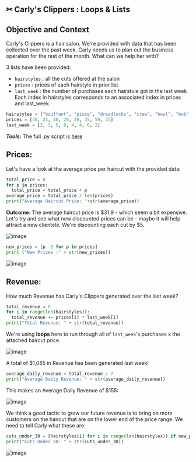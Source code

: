 ## ✂ Carly's Clippers : Loops & Lists

## Objective and Context
Carly's Clippers is a hair salon. We're provided with data that has been collected over the past week. Carly needs us to plan out the business operation for the rest of the month. What can we help her with?

3 lists have been provided:
- `hairstyles` : all the cuts offered at the salon
- `prices` : prices of each hairstyle in prior list
- `last_week` : the number of purchases each hairstule got in the last week
Each index in hairstyles corresponds to an associated index in prices and last_week.

```py
hairstyles = ["bouffant", "pixie", "dreadlocks", "crew", "bowl", "bob", "mohawk", "flattop"]
prices = [30, 25, 40, 20, 20, 35, 50, 35]
last_week = [2, 3, 5, 8, 4, 4, 6, 2]
```

***Tools:*** The full .py script is [here](https://github.com/elizabeth-gj/Codecademy-Projects/blob/master/Carlys-Clippers-Loops-Lists/carlys_clippers_py)

## Prices:

Let's have a look at the average price per haircut with the provided data:

```py
total_price = 0
for p in prices:
  total_price = total_price + p
average_price = total_price / len(prices)
print("Average Haircut Price: "+str(average_price))
```

**Outcome:**
The average haircut price is $31.9 - which seem a bit expensive. Let's try and see what new discounted prices can be - maybe it will help attract a new clientele. We're discounting each cut by $5.

![image](https://github.com/elizabeth-gj/Codecademy-Projects/assets/64903268/8a36850f-3860-470a-b703-841e9b0eaafd)

```py
new_prices = [p -5 for p in prices]
print ("New Prices :" + str(new_prices))
```
![image](https://github.com/elizabeth-gj/Codecademy-Projects/assets/64903268/7ed8ff4c-b182-4244-a744-a72a4271e206)

## Revenue:

How much Revenue has Carly's Clippers generated over the last week?

```py
total_revenue = 0
for i in range(len(hairstyles)):
  total_revenue += prices[i] * last_week[i]
print("Total Revenue: " + str(total_revenue))
```

We're using **loops** here to run through all of `last_week`'s purchases x the attached haircut price.

![image](https://github.com/elizabeth-gj/Codecademy-Projects/assets/64903268/afcd23ee-5821-48b5-95e1-a0303047cef2)

A total of $1,085 in Revenue has been generated last week! 

```py
average_daily_revenue = total_revenue / 7
print("Average Daily Revenue: " + str(average_daily_revenue))
```

This makes an Average Daily Revenue of $155:

![image](https://github.com/elizabeth-gj/Codecademy-Projects/assets/64903268/866a0ea4-c965-45d0-b716-9bf743281039)

We think a good tactic to grow our future revenue is to bring on more customers on the haircut that are on the lower end of the price range. We need to tell Carly what these are:
```py
cuts_under_30 = [hairstyles[i] for i in range(len(hairstyles)) if new_prices[i] <30]
print("Cuts Under 30: " + str(cuts_under_30))
```
![image](https://github.com/elizabeth-gj/Codecademy-Projects/assets/64903268/750f51dc-301e-40a2-803a-bf8b41286b2d)
